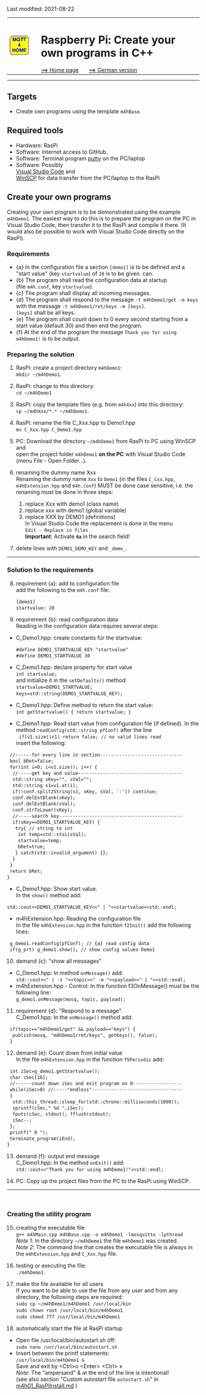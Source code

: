 Last modified: 2021-08-22   
<table><tr><td><img src="logo/mqtt4home_96.png"></td><td>&nbsp;</td><td>
<h1>Raspberry Pi: Create your own programs in C++</h1>
<a href="../README.md">==> Home page</a> &nbsp; &nbsp; &nbsp; 
<a href="m4h09_RasPiCppCreatingYourOwnProgs.md">==> German version</a> &nbsp; &nbsp; &nbsp; 
</td></tr></table><hr>

## Targets
* Create own programs using the template `m4hBase`.   
   

## Required tools
* Hardware: RasPi
* Software: Internet access to GitHub.
* Software: Terminal program [putty](https://www.chiark.greenend.org.uk/~sgtatham/putty/latest.html) on the PC/laptop
* Software: Possibly   
   [Visual Studio Code](https://code.visualstudio.com/) and   
   [WinSCP](https://winscp.net/eng/docs/lang:de) for data transfer from the PC/laptop to the RasPi   

## Create your own programs
Creating your own program is to be demonstrated using the example `m4hDemo1`. The easiest way to do this is to prepare the program on the PC in Visual Studio Code, then transfer it to the RasPi and compile it there. (It would also be possible to work with Visual Studio Code directly on the RasPi).    

### Requirements
* {a} In the configuration file a section `[demo1]` is to be defined and a "start value" (key `startvalue`) of `20` is to be given.
can.   
* {b} The program shall read the configuration data at startup   
(file `m4h.conf`, key `startvalue`).   
* {c} The program shall display all incoming messages.   
* {d} The program shall respond to the message `-t m4hDemo1/get -m keys` with the message `-t m4hDemo1/ret/keys -m [keys]`.   
   `[keys]` shall be all keys.   
* {e} The program shall count down to 0 every second starting from a start value (default 30) and then end the program.   
* {f} At the end of the program the message `Thank you for using m4hDemo1!` is to be output.

### Preparing the solution   
1. RasPi: create a project directory `m4hDemo1`:   
`mkdir ~/m4hDemo1`.   

2. RasPi: change to this directory:   
`cd ~/m4hDemo1`   

3. RasPi: copy the template files (e.g. from `m4hXxx`) into this directory:   
`cp ~/m4hXxx/*.* ~/m4hDemo1`.   

4. RasPi: rename the file C_Xxx.hpp to Demo1.hpp   
`mv C_Xxx.hpp C_Demo1.hpp`   

5. PC: Download the directory `~/m4hDemo1` from RasPi to PC using WinSCP  and   
   open the project folder `m4hDemo1` __on the PC__ with Visual Studio Code (menu File - Open Folder...).   

6. renaming the dummy name Xxx   
Renaming the dummy name `Xxx` to `Demo1` (in the files `C_Cxx.hpp`, `m4hExtension.hpp` and `m4h.conf`) MUST be done case sensitive, i.e. the renaming must be done in three steps:
   1. replace Xxx with demo1 (class name)   
   2. replace xxx with demo1 (global variable)   
   3. replace XXX by DEMO1 (definitions)   
      In Visual Studio Code the replacement is done in the menu   
   `Edit - Replace in files`   
   __Important__: Activate __`Aa`__ in the search field!

7. delete lines with `DEMO1_DEMO_KEY` and `_demo_`.   

---
### Solution to the requirements
8. requirement {a}: add to configuration file   
add the following to the `m4h.conf` file:   
   ```   
   [demo1]
   startvalue: 20
   ```   

9. requirement {b}: read configuration data   
Reading in the configuration data requires several steps:   
* C_Demo1.hpp: create constants f&uuml;r the startvalue:   
   ```   
   #define DEMO1_STARTVALUE_KEY "startvalue"   
   #define DEMO1_STARTVALUE 30
   ```   

* C_Demo1.hpp: declare property for start value   
  `int startvalue;`   
  and initialize it in the `setDefaults()` method:   
   `startvalue=DEMO1_STARTVALUE;`
   `keys=std::string(DEMO1_STARTVALUE_KEY);`

* C_Demo1.hpp: Define method to return the start value:   
  `int getStartvalue() { return startvalue; }`   

* C_Demo1.hpp: Read start value from configuration file (if defined).   In the method `readConfig(std::string pfConf)` after the line   
` if(v1.size()<1) return false; // no valid lines read`   
insert the following:   
```   
 //------for every line in section------------------------------
 bool bRet=false;
 for(int i=0; i<v1.size(); i++) {
  //-----get key and value--------------------------------------
  std::string sKey="", sVal="";
  std::string s1=v1.at(i);
  if(!conf.split2String(s1, sKey, sVal, ':')) continue;
  conf.delExtBlank(sKey);
  conf.delExtBlank(sVal);
  conf.strToLower(sKey);
  //-----search key---------------------------------------------
  if(sKey==DEMO1_STARTVALUE_KEY) {
   try{ // string to int
    int temp=std::stoi(sVal);
    startvalue=temp;
    bRet=true;
   } catch(std::invalid_argument) {};
  }
 }
 return bRet;
}
```   

* C_Demo1.hpp: Show start value.   
In the `show()` method add:   
```   
std::cout<<DEMO1_STARTVALUE_KEY<<" | "<<startvalue<<std::endl;
```   

* m4hExtension.hpp: Reading the configuration file   
In the file `m4hExtension.hpp` in the function `f2Init()` add the following lines:   
```
 g_demo1.readConfig(pfConf); // {a} read config data
 if(g_prt) g_demo1.show(); // show config values Demo1
```   
   
10. demand {c}: "show all messages"   
* C_Demo1.hpp: In method `onMessage()` add:   
   `std::cout<<" | -t "<<topic<<" -m "<<payload<<" | "<<std::endl;`   
* m4hExtension.hpp - Control: In the function f3OnMessage() must be the following line:   
  `g_demo1.onMessage(mosq, topic, payload);`   
   
11. requirement {d}: "Respond to a message".   
C_Demo1.hpp: In the `onMessage()` method add:   
```   
 if(topic=="m4hDemo1/get" && payload=="keys") {
  publish(mosq, "m4hDemo1/ret/keys", getKeys(), false);
 }
```   

12. demand {e}: Count down from initial value   
In the file `m4hExtension.hpp` in the function `f5Periodic` add:   
```   
 int iSec=g_demo1.getStartvalue();
 char cSec[16];
 //------count down iSec and exit program on 0------------------
 while(iSec>0) //-----"endless"---------------------------------
 { 
  std::this_thread::sleep_for(std::chrono::milliseconds(1000));
  sprintf(cSec," %d ",iSec);
  fputs(cSec, stdout); fflush(stdout);
  iSec--;
 };
 printf(" 0 ");
 terminate_program(iEnd);
}
```   

13. demand {f}: output end message   
C_Demo1.hpp: In the method `onExit()` add:   
`std::cout<<"Thank you for using m4hDemo1!"<<std::endl;`   
   
14. PC: Copy up the project files from the PC to the RasPi using WinSCP.   
---   
&nbsp;
### Creating the utility program

15. creating the executable file   
```g++ m4hMain.cpp m4hBase.cpp -o m4hDemo1 -lmosquitto -lpthread```   
_Note 1_: In the directory `~/m4hDemo1` the file `m4hDemo1` was created.   
_Note 2_: The command line that creates the executable file is always in the `m4hExtension.hpp` and `C_Xxx.hpp` file.   
   

16. testing or executing the file:   
```./m4hDemo1```. 

17. make the file available for all users   
If you want to be able to use the file from any user and from any directory, the following steps are required:   
```sudo cp ~/m4hDemo1/m4hDemo1 /usr/local/bin```   
```sudo chown root /usr/local/bin/m4hDemo1```   
```sudo chmod 777 /usr/local/bin/m4hDemo1```   

18. automatically start the file at RasPi startup   
* Open file /usr/local/bin/autostart.sh &ouml;ff:   
`sudo nano /usr/local/bin/autostart.sh`   
* Insert between the printf statements:   
`/usr/local/bin/m4hDemo1 &`   
Save and exit by &lt;Ctrl&gt;o &lt;Enter&gt; &lt;Ctrl&gt; x   
_Note_: The "ampersand" & at the end of the line is intentional!   
(see also section "Custom autostart file `autostart.sh`" in [m4h01_RasPiInstall.md](https://github.com/khartinger/mqtt4home/blob/main/m4h01_RasPiInstall.md) )

